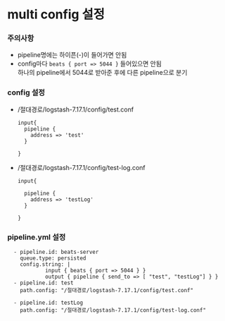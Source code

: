 # multi config 설정

### 주의사항
- pipeline명에는 하이픈(-)이 들어가면 안됨
- config마다 `beats { port => 5044 }` 들어있으면 안됨 <br>
  하나의 pipeline에서 5044로 받아준 후에 다른 pipeline으로 분기<br>

### config 설정
- /절대경로/logstash-7.17.1/config/test.conf
  ```
  input{
    pipeline {
      address => 'test'
    }

  }
  ```

- /절대경로/logstash-7.17.1/config/test-log.conf
  ```
  input{

    pipeline {
      address => 'testLog'
    }

  }
  ```

### pipeline.yml 설정

  ```
    - pipeline.id: beats-server
      queue.type: persisted
      config.string: |
              input { beats { port => 5044 } }
              output { pipeline { send_to => [ "test", "testLog"] } }
    - pipeline.id: test
      path.config: "/절대경로/logstash-7.17.1/config/test.conf"

    - pipeline.id: testLog
      path.config: "/절대경로/logstash-7.17.1/config/test-log.conf" 
  ```
